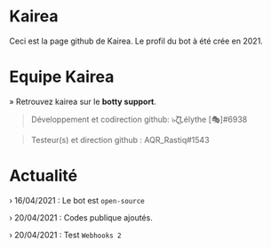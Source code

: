 # Kairea 
Ceci est la page github de Kairea.
Le profil du bot à été crée en 2021.


# Equipe Kairea 

» Retrouvez kairea sur le **botty support**.

> Développement et codirection github:
๖̶ζ͜͡Lélythe [🎭]#6938

> Testeur(s) et direction github :
AQR_Rastiq#1543

# Actualité 
› 16/04/2021 : Le bot est `open-source`

› 20/04/2021 : Codes publique ajoutés.

› 20/04/2021 : Test `Webhooks 2`
